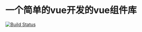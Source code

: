 # 一个简单的vue开发的vue组件库



   [![Build Status](https://travis-ci.org/zhangxiaolin999/Vue-UI.svg?branch=master)](https://travis-ci.org/zhangxiaolin999/Vue-UI)    